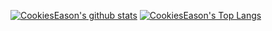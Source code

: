[GITHUB_PROFILE]: https://github.com/CookiesEason
[GITHUB_STATS_SRC]: https://github-readme-stats.vercel.app/api?username=CookiesEason&show_icons=true&theme=vue&count_private=true
[GITHUB_LANG_SRC]: https://github-readme-stats.vercel.app/api/top-langs/?username=CookiesEason&theme=vue&hide=javascript

[![CookiesEason's github stats][GITHUB_STATS_SRC]][GITHUB_PROFILE]
[![CookiesEason's Top Langs][GITHUB_LANG_SRC]][GITHUB_PROFILE]

